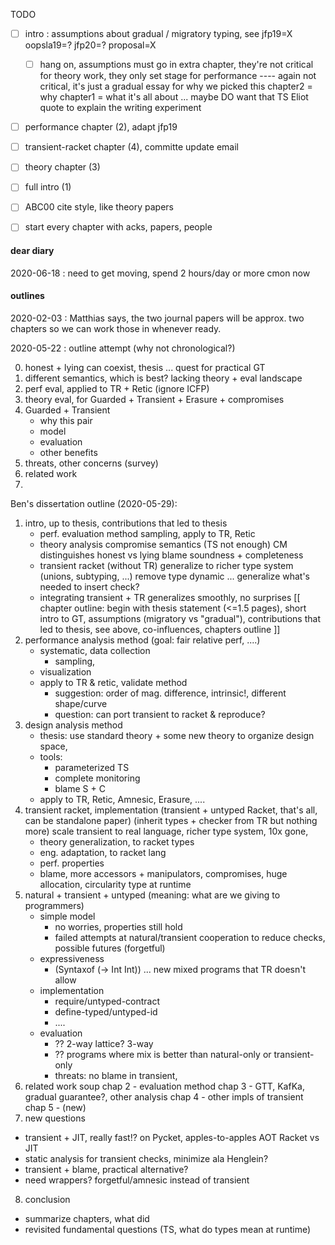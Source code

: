 TODO
- [ ] intro : assumptions about gradual / migratory typing,
  see jfp19=X oopsla19=? jfp20=? proposal=X
  - [ ] hang on, assumptions must go in extra chapter,
        they're not critical for theory work,
        they only set stage for performance ---- again not critical,
        it's just a gradual essay for why we picked this
        chapter2 = why
        chapter1 = what it's all about
        ... maybe DO want that TS Eliot quote to explain the writing experiment
- [ ] performance chapter (2), adapt jfp19
- [ ] transient-racket chapter (4), committe update email
- [ ] theory chapter (3)
- [ ] full intro (1)

- [ ] ABC00 cite style, like theory papers

- [ ] start every chapter with acks, papers, people


#### dear diary

2020-06-18 : need to get moving, spend 2 hours/day or more cmon now


#### outlines

2020-02-03 :
 Matthias says, the two journal papers will be approx. two chapters so we can
 work those in whenever ready.

2020-05-22 :
 outline attempt
  (why not chronological?)

 0. honest + lying can coexist, thesis ... quest for practical GT
 1. different semantics, which is best? lacking theory + eval landscape
 2. perf eval, applied to TR + Retic (ignore ICFP)
 3. theory eval, for Guarded + Transient + Erasure + compromises
 4. Guarded + Transient
    - why this pair
    - model
    - evaluation
    - other benefits
 5. threats, other concerns (survey)
 6. related work
 7. 

Ben's dissertation outline (2020-05-29):

1. intro, up to thesis,
   contributions that led to thesis
   - perf. evaluation method
     sampling,
     apply to TR, Retic
   - theory analysis
     compromise semantics (TS not enough)
     CM distinguishes honest vs lying
     blame soundness + completeness
   - transient racket (without TR)
     generalize to richer type system (unions, subtyping, ...)
     remove type dynamic
     ... generalize what's needed to insert check?
   - integrating transient + TR
     generalizes smoothly, no surprises
   [[ chapter outline:
      begin with thesis statement (<=1.5 pages),
      short intro to GT, assumptions (migratory vs "gradual"),
      contributions that led to thesis, see above, co-influences,
      chapters outline ]]
2. performance analysis method (goal: fair relative perf, ....)
   - systematic, data collection
     - sampling,
   - visualization
   - apply to TR & retic, validate method
     - suggestion: order of mag. difference, intrinsic!, different shape/curve
     - question: can port transient to racket & reproduce?
3. design analysis method
   - thesis: use standard theory + some new theory to organize design space,
   - tools:
     - parameterized TS
     - complete monitoring
     - blame S + C
   - apply to TR, Retic, Amnesic, Erasure, ....
4. transient racket, implementation (transient + untyped Racket, that's all, can be standalone paper)
   (inherit types + checker from TR but nothing more)
   scale transient to real language, richer type system, 10x gone,
   - theory generalization, to racket types
   - eng. adaptation, to racket lang
   - perf. properties
   - blame, more accessors + manipulators, compromises, huge allocation,
     circularity type at runtime
5. natural + transient + untyped
   (meaning: what are we giving to programmers)
   - simple model
     - no worries, properties still hold
     - failed attempts at natural/transient cooperation to reduce checks,
       possible futures (forgetful)
   - expressiveness
     - (Syntaxof (-> Int Int)) ... new mixed programs that TR doesn't allow
   - implementation
     - require/untyped-contract
     - define-typed/untyped-id
     - ....
   - evaluation
     - ?? 2-way lattice? 3-way
     - ?? programs where mix is better than natural-only or transient-only
     - threats: no blame in transient, 
6. related work soup
   chap 2 - evaluation method
   chap 3 - GTT, KafKa, gradual guarantee?, other analysis
   chap 4 - other impls of transient
   chap 5 - (new)
7. new questions
  - transient + JIT, really fast!? on Pycket, apples-to-apples AOT Racket vs JIT
  - static analysis for transient checks, minimize ala Henglein?
  - transient + blame, practical alternative?
  - need wrappers? forgetful/amnesic instead of transient
8. conclusion
  - summarize chapters, what did
  - revisited fundamental questions (TS, what do types mean at runtime)







